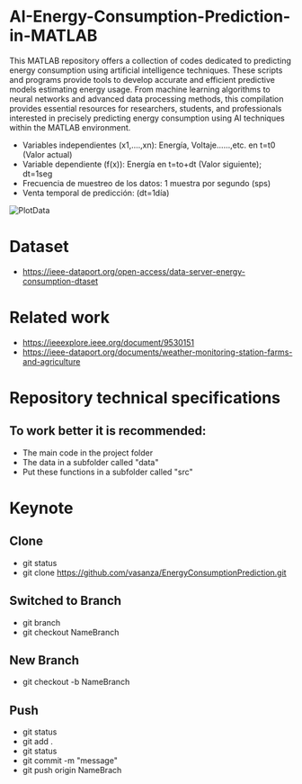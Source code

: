 # AI-Energy-Consumption-Prediction-in-MATLAB
This MATLAB repository offers a collection of codes dedicated to predicting energy consumption using artificial intelligence techniques. These scripts and programs provide tools to develop accurate and efficient predictive models estimating energy usage. From machine learning algorithms to neural networks and advanced data processing methods, this compilation provides essential resources for researchers, students, and professionals interested in precisely predicting energy consumption using AI techniques within the MATLAB environment.

- Variables independientes (x1,....,xn): Energía, Voltaje......,etc. en t=t0 (Valor actual)
- Variable dependiente (f(x)): Energía en t=to+dt (Valor siguiente); dt=1seg
- Frecuencia de muestreo de los datos: 1 muestra por segundo (sps)
- Venta temporal de predicción: (dt=1día)

![PlotData](https://user-images.githubusercontent.com/12642226/146457419-5fc2353d-1ba6-47a3-909a-08c84e34458b.jpg)

# Dataset
- https://ieee-dataport.org/open-access/data-server-energy-consumption-dtaset

# Related work
- https://ieeexplore.ieee.org/document/9530151
- https://ieee-dataport.org/documents/weather-monitoring-station-farms-and-agriculture

# Repository technical specifications
## To work better it is recommended:
- The main code in the project folder
- The data in a subfolder called "data"
- Put these functions in a subfolder called "src"

# Keynote
## Clone
- git status
- git clone https://github.com/vasanza/EnergyConsumptionPrediction.git
## Switched to Branch
- git branch
- git checkout NameBranch
## New Branch
- git checkout -b NameBranch
## Push
- git status
- git add .
- git status
- git commit -m "message"
- git push origin NameBrach
